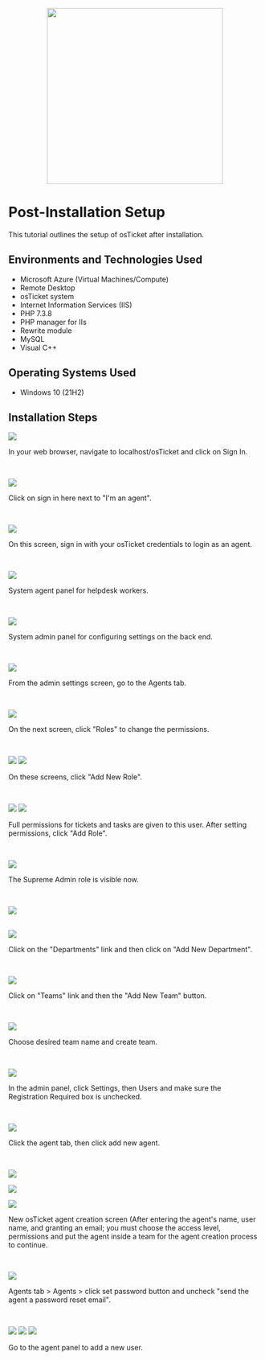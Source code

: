 <p align="center">
<img src="https://github.com/user-attachments/assets/0c9a5058-f465-477c-be11-3de15009f17b" height="350" width="350"
</p>

<h1>Post-Installation Setup</h1>
This tutorial outlines the setup of osTicket after installation.<br />


<h2>Environments and Technologies Used</h2>

- Microsoft Azure (Virtual Machines/Compute)
- Remote Desktop
- osTicket system
- Internet Information Services (IIS)
- PHP 7.3.8
- PHP manager for IIs
- Rewrite module
- MySQL
- Visual C++

<h2>Operating Systems Used </h2>

- Windows 10</b> (21H2)

<h2>Installation Steps</h2>

<p>
<img src="https://github.com/user-attachments/assets/4b385489-2bf1-4b8f-84e6-a8c8fb13edb5"</p>

<p>In your web browser, navigate to localhost/osTicket and click on Sign In.</p>
<br />


<p>
<img src="https://github.com/user-attachments/assets/4a1b742b-d119-4b39-90bb-bd1e22bbf314"</p>

<p>Click on sign in here next to "I'm an agent".</p>
<br />



<p>
<img src="https://github.com/user-attachments/assets/f5d44647-0a54-48e3-aa8e-d3ca8b15e7af"</p>

<p>On this screen, sign in with your osTicket credentials to login as an agent.</p>
<br />


<p>
<img src="https://github.com/user-attachments/assets/b3e93f39-cce2-41a7-a38e-d40d1d0e7cfc"</p>

<p>System agent panel for helpdesk workers.</p>
<br />


<p>
<img src="https://github.com/user-attachments/assets/4277e5fc-b37d-4747-9c7a-86f6a1c94d5b"</p>

<p>System admin panel for configuring settings on the back end.</p>
<br />


<p>
<img src="https://github.com/user-attachments/assets/16122de4-f638-4b48-a877-64ec8b8cf218"</p>

<p>From the admin settings screen, go to the Agents tab.</p>
<br />



<p>
<img src="https://github.com/user-attachments/assets/5617bbe9-e394-4d8d-97d3-a5c1eaac2a7c"</p>

<p>On the next screen, click "Roles" to change the permissions.</p>
<br />



<p>
<img src="https://github.com/user-attachments/assets/81031974-4bf0-4b5b-88fe-91a007d6b720"</p>
<img src="https://github.com/user-attachments/assets/045acdb1-469c-4fe1-aab7-ea47ea0ccabe"</p>
<p>On these screens, click "Add New Role".</p>
<br />



<p>
<img src="https://github.com/user-attachments/assets/eb9fa8fb-fbb8-41e9-bf93-ab6dbf584a46"</p>
<img src="https://github.com/user-attachments/assets/d2bd5e3c-5764-4bca-a8fd-e8eb3fb418a8"</p>

<p>Full permissions for tickets and tasks are given to this user. After setting permissions, click "Add Role".</p>
<br />



<p>
<img src="https://github.com/user-attachments/assets/16341a19-d90e-43ce-9aa9-7b9e8034c0b4"</p>

<p> The Supreme Admin role is visible now.</p>
<br />



<p>
  <img src="https://github.com/user-attachments/assets/90d157b7-c22d-44dd-ad04-e66bcd43f8d6"</p>

<br />
<br />

<p> <img src="https://github.com/user-attachments/assets/af03b78c-7098-4ea1-8fcd-7616fe3ae53e"</p>

<p>Click on the "Departments" link and then click on "Add New Department".</p>
<br />



<p>
<img src="https://github.com/user-attachments/assets/488b2e08-3ceb-4ada-9dab-ce41e8d634a2"</p>

<p>Click on "Teams" link and then the "Add New Team" button.</p>
<br />



<p>
<img src="https://github.com/user-attachments/assets/df4dd6d8-d903-4e0d-a21b-b74669179788"</p>

<p>Choose desired team name and create team.</p>
<br />



<p>
<img src="https://github.com/user-attachments/assets/15e97b90-d8ec-4a85-b96b-6955fd38d6f9"</p>

<p>In the admin panel, click Settings, then Users and make sure the Registration Required box is unchecked.</p>
<br />


<p>
<img src="https://github.com/user-attachments/assets/52bc2b92-6796-4ade-abc3-58d31e0ba86e"</p>

<p>Click the agent tab, then click add new agent.</p>
<br />


<p> 
<img src="https://github.com/user-attachments/assets/6a1f99ae-4900-4849-824c-39b9fecdf677"</p>
<p><img src="https://github.com/user-attachments/assets/561f92e6-e66c-4502-9018-6b11f4700b95"</p>
<p><img src="https://github.com/user-attachments/assets/c09cd082-0b49-413a-8d20-344477c18339"</p>
    
<p>New osTicket agent creation screen (After entering the agent's name, user name, and granting an email; you must choose the access level, permissions and put the agent inside a team for the agent creation process to continue.</p>
<br />



<p>
<img src="https://github.com/user-attachments/assets/a8280aaa-60fd-426a-b272-1fc8b4906e52"</p>

<p>Agents tab > Agents > click set password button and uncheck "send the agent a password reset email".</p>
<br />



<p>
<img src="https://github.com/user-attachments/assets/297dcb92-e2e7-446e-b642-719b92a40d58"</p>
<img src="https://github.com/user-attachments/assets/faa94ffd-01f9-4f24-a2ff-50ebd9555bb1"</p>
<img src="https://github.com/user-attachments/assets/65122814-e4ec-4671-a5ae-a50d76cc65c6"</p>

<p>Go to the agent panel to add a new user.</p>
<br />


































